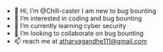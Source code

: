 - 👋 Hi, I’m @Chill-caster
I am new to bug bounting
- 👀 I’m interested in coding and bug bounting
- 🌱 I’m currently learning cyber security
- 💞️ I’m looking to collaborate on bug bounting
- 📫 reach me at atharvagandhe111@gmail.com 

<!---
Chill-caster/Chill-caster is a ✨ special ✨ repository because its `README.md` (this file) appears on your GitHub profile.
You can click the Preview link to take a look at your changes.
--->
